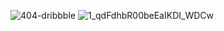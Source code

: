 ![404-dribbble](https://user-images.githubusercontent.com/81977626/114485571-c6554000-9c29-11eb-8905-743881afe0a4.gif)
![1_qdFdhbR00beEaIKDI_WDCw](https://user-images.githubusercontent.com/81977626/114485373-6eb6d480-9c29-11eb-8052-923d0eed672b.gif)
